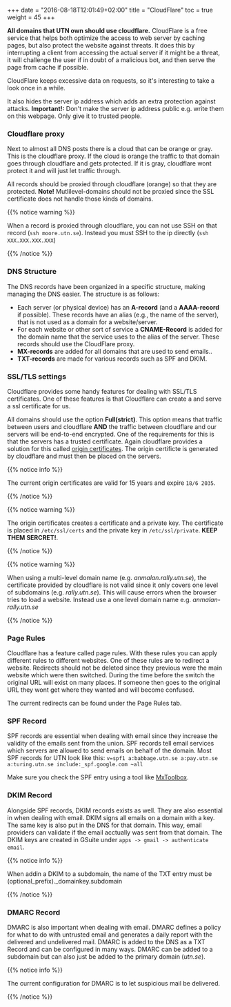 +++
date = "2016-08-18T12:01:49+02:00"
title = "CloudFlare"
toc = true
weight = 45
+++

**All domains that UTN own should use cloudflare.** CloudFlare is a free service that helps both optimize the access to web server
by caching pages, but also protect the website against threats. It does this by
interrupting a client from accessing the actual server if it might be a
threat, it will challenge the user if in doubt of a malicious bot, and then
serve the page from cache if possible.

CloudFlare keeps excessive data on requests, so it's interesting to take a look
once in a while.

It also hides the server ip address which adds an extra protection against attacks. **Important!:** Don't make the server ip address public e.g. write them on this webpage. Only give it to trusted people.

### Cloudflare proxy

Next to almost all DNS posts there is a cloud that can be orange or gray. This is the cloudflare proxy. If the cloud is orange the traffic to that domain goes through cloudflare and gets protected. If it is gray, cloudflare wont protect it and will just let traffic through.

All records should be proxied through cloudflare (orange) so that they are protected. **Note!** Mutlilevel-domains should not be proxied since the SSL certificate does not handle those kinds of domains.

{{% notice warning %}}

When a record is proxied through cloudflare, you can not use SSH on that record (`ssh moore.utn.se`). Instead you must SSH to the ip directly (`ssh XXX.XXX.XXX.XXX`)

{{% /notice %}}

### DNS Structure

The DNS records have been organized in a specific structure, making managing the
DNS easier. The structure is as follows:

- Each server (or physical device) has an **A-record** (and a **AAAA-record** if
possible). These records have an alias (e.g., the name of the server), that is
not used as a domain for a website/server.
- For each website or other sort of service a **CNAME-Record** is added for the
domain name that the service uses to the alias of the server. These records
should use the CloudFlare proxy.
- **MX-records** are added for all domains that are used to send emails..
- **TXT-records** are made for various records such as SPF and DKIM.

### SSL/TLS settings

Cloudflare provides some handy features for dealing with SSL/TLS certificates. One of these features is that Cloudflare can create a and serve a ssl certificate for us.

All domains should use the option **Full(strict)**. 
This option means that traffic between users and cloudflare **AND** the traffic between cloudflare and our servers will be end-to-end encrypted. 
One of the requirements for this is that the servers has a trusted certificate. 
Again cloudflare provides a solution for this called [origin certificates](https://support.cloudflare.com/hc/en-us/articles/115000479507-Managing-Cloudflare-Origin-CA-certificates). The origin certificte is generated by cloudflare and must then be placed on the servers.

{{% notice info %}}

The current origin certificates are valid for 15 years and expire `18/6 2035`.

{{% /notice %}}

{{% notice warning %}}

The origin certificates creates a certificate and a private key. The certificate is placed in `/etc/ssl/certs` and the private key in `/etc/ssl/private`.
**KEEP THEM SERCRET!**.

{{% /notice %}}

{{% notice warning %}}

When using a multi-level domain name (e.g. *anmalan.rally.utn.se*), the certificate provided by cloudflare is not valid since it only covers one level of subdomains (e.g. *rally.utn.se*). This will cause errors when the browser tries to load a website. Instead use a one level domain name e.g. *anmalan-rally.utn.se* 

{{% /notice %}}

### Page Rules

Cloudflare has a feature called page rules.
With these rules you can apply different rules to different websites.
One of these rules are to redirect a website.
Redirects should not be deleted since they previous were the main website which were then switched.
During the time before the switch the original URL will exist on many places.
If someone then goes to the original URL they wont get where they wanted and will become confused.

The current redirects can be found under the Page Rules tab.

### SPF Record

SPF records are essential when dealing with email since they increase the validity of the emails sent from the union.
SPF records tell email services which servers are allowed to send emails on behalf of the domain.
Most SPF records for UTN look like this:
`v=spf1 a:babbage.utn.se a:pay.utn.se a:turing.utn.se include:_spf.google.com ~all`

Make sure you check the SPF entry using a tool like
[MxToolbox](http://mxtoolbox.com/spf.aspx).

### DKIM Record

Alongside SPF records, DKIM records exists as well. They are also essential in when dealing with email.
DKIM signs all emails on a domain with a key.
The same key is also put in the DNS for that domain. 
This way, email providers can validate if the email acctually was sent from that domain.
The DKIM keys are created in GSuite under `apps -> gmail -> authenticate email`.

{{% notice info %}}

When addin a DKIM to a subdomain, the name of the TXT entry must be (optional_prefix)._domainkey.subdomain

{{% /notice %}}

### DMARC Record

DMARC is also important when dealing with email.
DMARC defines a policy for what to do with untrusted email and generates a daily report with the delivered and undelivered mail.
DMARC is added to the DNS as a TXT Record and can be configured in many ways.
DMARC can be added to a subdomain but can also just be added to the primary domain (*utn.se*).

{{% notice info %}}

The current configuration for DMARC is to let suspicious mail be delivered.

{{% /notice %}}
